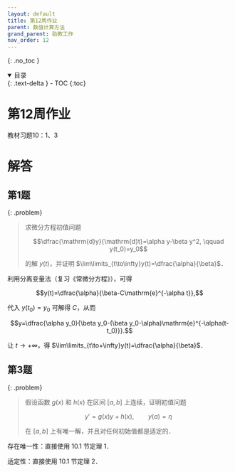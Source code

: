 ```yaml
---
layout: default
title: 第12周作业
parent: 数值计算方法
grand_parent: 助教工作
nav_order: 12
---
```


{: .no_toc }

<details open markdown="block">
  <summary>
    目录
  </summary>
  {: .text-delta }
- TOC
{:toc}
</details>

# 第12周作业

教材习题10：1、3

# 解答

## 第1题


{: .problem}
> 求微分方程初值问题
>
> $$\dfrac{\mathrm{d}y}{\mathrm{d}t}=\alpha y-\beta y^2, \qquad y(t_0)=y_0$$
>
> 的解 $y(t)$，并证明 $\lim\limits_{t\to\infty}y(t)=\dfrac{\alpha}{\beta}$．

利用分离变量法（复习《常微分方程》），可得

$$y(t)=\dfrac{\alpha}{\beta-C\mathrm{e}^{-\alpha t}},$$

代入 $y(t_0)=y_0$ 可解得 $C$，从而

$$y=\dfrac{\alpha y_0}{\beta y_0-(\beta y_0-\alpha)\mathrm{e}^{-\alpha(t-t_0)}}.$$

让 $t\to+\infty$，得 $\lim\limits_{t\to+\infty}y(t)=\dfrac{\alpha}{\beta}$．

## 第3题


{: .problem}
> 假设函数 $g(x)$ 和 $h(x)$ 在区间 $[a,b]$ 上连续，证明初值问题
>
> $$y'=g(x)y+h(x), \qquad y(a)=\eta$$
>
> 在 $[a,b]$ 上有唯一解，并且对任何初始值都是适定的．

存在唯一性：直接使用 10.1 节定理 1．

适定性：直接使用 10.1 节定理 2．








